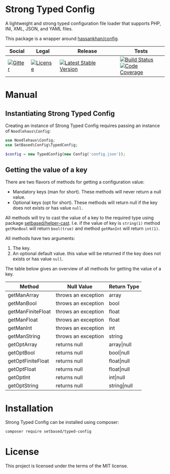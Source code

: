 
# Strong Typed Config

A lightweight and strong typed configuration file loader that supports PHP, INI, XML, JSON, and YAML files.

This package is a wrapper around [hassankhan/config](https://github.com/hassankhan/config). 

<table>
<thead>
<tr>
<th>Social</th>
<th>Legal</th>
<th>Release</th>
<th>Tests</th>
</tr>
</thead>
<tbody>
<tr>
<td>
<a href="https://gitter.im/SetBased/php-typed-config?utm_source=badge&utm_medium=badge&utm_campaign=pr-badge"><img src="https://badges.gitter.im/SetBased/php-typed-config.svg" alt="Gitter"/></a>
</td>
<td>
<a href="https://packagist.org/packages/setbased/typed-config"><img src="https://poser.pugx.org/setbased/typed-config/license" alt="License"/></a>
</td>
<td>
<a href="https://packagist.org/packages/setbased/typed-config"><img src="https://poser.pugx.org/setbased/typed-config/v/stable" alt="Latest Stable Version"/></a><br/>
</td>
<td>
<a href="https://github.com/SetBased/php-typed-config/actions/workflows/unit.yml"><img src="https://github.com/SetBased/php-typed-config/actions/workflows/unit.yml/badge.svg" alt="Build Status"/></a><br/>
<a href="https://codecov.io/gh/SetBased/php-typed-config"><img src="https://codecov.io/gh/SetBased/php-typed-config/branch/master/graph/badge.svg" alt="Code Coverage"/></a>
</td>
</tr>
</tbody>
</table>

# Manual

## Instantiating Strong Typed Config

Creating an instance of Strong Typed Config requires passing an instance of ```Noodlehaus\Config```:
```php
use Noodlehaus\Config;
use SetBased\Config\TypedConfig;

$config = new TypedConfig(new Config('config.json'));
```

## Getting the value of a key
 
There are two flavors of methods for getting a configuration value:
* Mandatory keys (man for short). These methods will never return a null value.
* Optional keys (opt for short). These methods will return null if the key does not exists  or has value ```null```. 

All methods will try to cast the value of a key to the required type using package [setbased/helper-cast](https://github.com/SetBased/php-helper-cast/blob/master/composer.json). I.e. if the value of key is ```string(1)``` method
```getManBool``` will return ```bool(true)``` and method ```getManInt``` will return ```int(1)```. 

All methods have two arguments:
1. The key.
2. An optional default value. this value will be returned if the key does not exists or has value ```null```. 
 
The table below gives an overview of all methods for getting the value of a key. 

| Method            | Null Value          | Return Type  |
| ----------------- | ------------------- | ------------ |
| getManArray       | throws an exception | array        |
| getManBool        | throws an exception | bool         |
| getManFiniteFloat | throws an exception | float        |
| getManFloat       | throws an exception | float        |
| getManInt         | throws an exception | int          |
| getManString      | throws an exception | string       |
| getOptArray       | returns null        | array\|null  |
| getOptBool        | returns null        | bool\|null   |
| getOptFiniteFloat | returns null        | float\|null  |
| getOptFloat       | returns null        | float\|null  |
| getOptInt         | returns null        | int\|null    |
| getOptString      | returns null        | string\|null |


# Installation 

Strong Typed Config can be installed using composer:
```sh
composer require setbased/typed-config
```

License
=======

This project is licensed under the terms of the MIT license.

